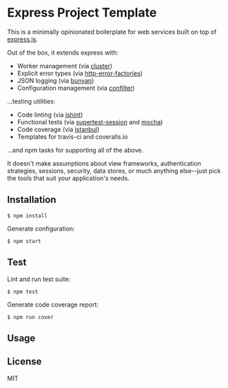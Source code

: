 Express Project Template
==============================================================================

This is a minimally opinionated boilerplate for web services built on top of
[express.js][express].

Out of the box, it extends express with:

  * Worker management (via [cluster][cluster])
  * Explicit error types (via [http-error-factories][http-error-factories])
  * JSON logging (via [bunyan][bunyan])
  * Configuration management (via [confilter][confilter])

...testing utilities:

  * Code linting (via [jshint][jshint])
  * Functional tests (via [supertest-session][supertest-session] and
      [mocha][mocha])
  * Code coverage (via [istanbul][istanbul])
  * Templates for travis-ci and coveralls.io

...and npm tasks for supporting all of the above.

It doesn't make assumptions about view frameworks, authentication strategies,
sessions, security, data stores, or much anything else--just pick the tools
that suit your application's needs.

Installation
-------------------------------------------------------------------------------

    $ npm install

Generate configuration:

    $ npm start

Test
-------------------------------------------------------------------------------

Lint and run test suite:

    $ npm test

Generate code coverage report:

    $ npm run cover

Usage
-------------------------------------------------------------------------------

License
-------------------------------------------------------------------------------

MIT

[bunyan]: https://github.com/trentm/node-bunyan
[cluster]: http://nodejs.org/api/cluster.html
[confilter]: https://github.com/rjz/confilter
[express]: https://github.com/strongloop/express
[http-error-factories]: https://github.com/rjz/http-error-factories
[istanbul]: https://github.com/gotwarlost/istanbul
[jshint]: http://www.jshint.com/
[mocha]: https://github.com/visionmedia/mocha
[supertest-session]: https://github.com/rjz/supertest-session

